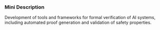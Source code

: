 ### Mini Description

Development of tools and frameworks for formal verification of AI systems, including automated proof generation and validation of safety properties.
